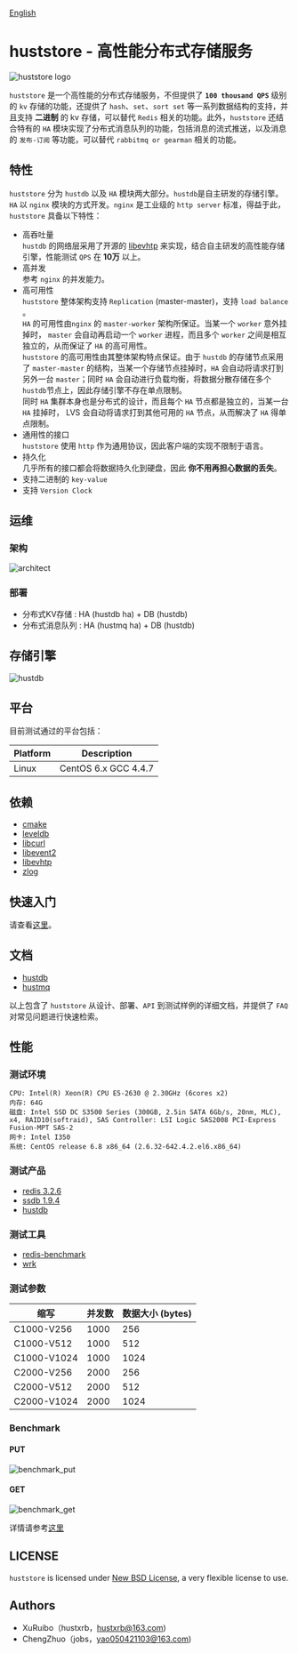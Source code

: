 [English](README.md)

# huststore - 高性能分布式存储服务 #
![huststore logo](res/logo.png)

`huststore` 是一个高性能的分布式存储服务，不但提供了 **`100 thousand QPS`** 级别的 `kv` 存储的功能，还提供了 `hash`、`set`、`sort set` 等一系列数据结构的支持，并且支持 **二进制** 的 kv 存储，可以替代 `Redis` 相关的功能。此外，`huststore` 还结合特有的 `HA` 模块实现了分布式消息队列的功能，包括消息的流式推送，以及消息的 `发布-订阅` 等功能，可以替代 `rabbitmq or gearman` 相关的功能。

## 特性 ##
`huststore` 分为 `hustdb` 以及 `HA` 模块两大部分。`hustdb`是自主研发的存储引擎。`HA` 以 `nginx` 模块的方式开发。`nginx` 是工业级的 `http server` 标准，得益于此，`huststore` 具备以下特性：
  
* 高吞吐量  
`hustdb` 的网络层采用了开源的 [libevhtp](https://github.com/ellzey/libevhtp) 来实现，结合自主研发的高性能存储引擎，性能测试 `QPS` 在 **10万** 以上。
* 高并发  
参考 `nginx` 的并发能力。  
* 高可用性  
`huststore` 整体架构支持 `Replication` (master-master)，支持 `load balance` 。   
`HA` 的可用性由`nginx` 的 `master-worker` 架构所保证。当某一个 `worker` 意外挂掉时， `master` 会自动再启动一个 `worker` 进程，而且多个 `worker` 之间是相互独立的，从而保证了 `HA` 的高可用性。  
`huststore` 的高可用性由其整体架构特点保证。由于 `hustdb` 的存储节点采用了 `master-master` 的结构，当某一个存储节点挂掉时，`HA` 会自动将请求打到另外一台 `master`；同时 `HA` 会自动进行负载均衡，将数据分散存储在多个 `hustdb`节点上，因此存储引擎不存在单点限制。  
同时 `HA` 集群本身也是分布式的设计，而且每个 `HA` 节点都是独立的，当某一台 `HA` 挂掉时， LVS 会自动将请求打到其他可用的 `HA` 节点，从而解决了 `HA` 得单点限制。
* 通用性的接口   
`huststore` 使用 `http` 作为通用协议，因此客户端的实现不限制于语言。  
* 持久化  
几乎所有的接口都会将数据持久化到硬盘，因此 **你不用再担心数据的丢失**。  
* 支持二进制的 `key-value`  
* 支持 `Version Clock`  

## 运维 ##

### 架构 ###
![architect](res/architect.png)

### 部署 ###
* 分布式KV存储 : HA (hustdb ha) + DB (hustdb)
* 分布式消息队列 : HA (hustmq ha) + DB (hustdb)

## 存储引擎 ##
![hustdb](res/hustdb.png)

## 平台 ##

目前测试通过的平台包括：

Platform | Description
---------|----------------------------------------------------------
Linux    | CentOS 6.x  GCC 4.4.7

## 依赖 ##
* [cmake](https://cmake.org/download/)
* [leveldb](https://github.com/google/leveldb)
* [libcurl](https://curl.haxx.se/libcurl/)
* [libevent2](http://libevent.org/)
* [libevhtp](https://github.com/ellzey/libevhtp)
* [zlog](https://github.com/HardySimpson/zlog)

## 快速入门 ##

请查看[这里](quickstart_zh.md)。

## 文档 ##

* [hustdb](hustdb/doc/doc/zh/index.md)
* [hustmq](hustmq/doc/doc/zh/index.md)

以上包含了 `huststore` 从设计、部署、`API` 到测试样例的详细文档，并提供了 `FAQ` 对常见问题进行快速检索。

## 性能 ##

### 测试环境 ###

    CPU: Intel(R) Xeon(R) CPU E5-2630 @ 2.30GHz (6cores x2)
    内存: 64G
    磁盘: Intel SSD DC S3500 Series (300GB, 2.5in SATA 6Gb/s, 20nm, MLC), x4, RAID10(softraid), SAS Controller: LSI Logic SAS2008 PCI-Express Fusion-MPT SAS-2
    网卡: Intel I350
    系统: CentOS release 6.8 x86_64 (2.6.32-642.4.2.el6.x86_64)

### 测试产品 ###

* [redis 3.2.6](https://redis.io/)
* [ssdb 1.9.4](http://ssdb.io)
* [hustdb](https://github.com/Qihoo360/huststore)

### 测试工具 ###

* [redis-benchmark](https://redis.io/topics/benchmarks)
* [wrk](https://github.com/wg/wrk)

### 测试参数 ###

缩写          |并发数      |数据大小 (bytes)
-------------|------------|--------------
C1000-V256   |1000        |256
C1000-V512   |1000        |512
C1000-V1024  |1000        |1024
C2000-V256   |2000        |256
C2000-V512   |2000        |512
C2000-V1024  |2000        |1024

### Benchmark ###

#### PUT ####

![benchmark_put](res/benchmark_put.png)

#### GET ####

![benchmark_get](res/benchmark_get.png)

详情请参考[这里](benchmark/README_ZH.md)

## LICENSE ##

`huststore` is licensed under [New BSD License](https://opensource.org/licenses/BSD-3-Clause), a very flexible license to use.

## Authors ##

* XuRuibo（hustxrb，hustxrb@163.com)  
* ChengZhuo（jobs，yao050421103@163.com)  